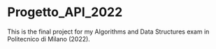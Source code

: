 # Progetto_API_2022
This is the final project for my Algorithms and Data Structures exam in Politecnico di Milano (2022).
